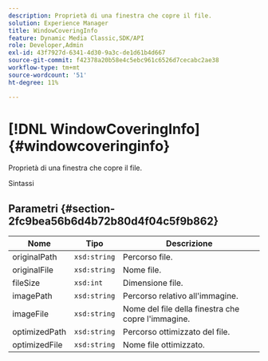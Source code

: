 ```yaml
---
description: Proprietà di una finestra che copre il file.
solution: Experience Manager
title: WindowCoveringInfo
feature: Dynamic Media Classic,SDK/API
role: Developer,Admin
exl-id: 43f7927d-6341-4d30-9a3c-de1d61b4d667
source-git-commit: f42378a20b58e4c5ebc961c6526d7cecabc2ae38
workflow-type: tm+mt
source-wordcount: '51'
ht-degree: 11%

---
```


# [!DNL WindowCoveringInfo]{#windowcoveringinfo}

Proprietà di una finestra che copre il file.

Sintassi

## Parametri {#section-2fc9bea56b6d4b72b80d4f04c5f9b862}

| Nome | Tipo | Descrizione |
|---|---|---|
| originalPath | `xsd:string` | Percorso file. |
| originalFile | `xsd:string` | Nome file. |
| fileSize | `xsd:int` | Dimensione file. |
| imagePath | `xsd:string` | Percorso relativo all&#39;immagine. |
| imageFile | `xsd:string` | Nome del file della finestra che copre l&#39;immagine. |
| optimizedPath | `xsd:string` | Percorso ottimizzato del file. |
| optimizedFile | `xsd:string` | Nome file ottimizzato. |
